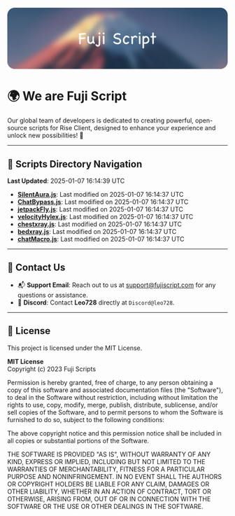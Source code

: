 ![Banner](.github/b.webp)

# 🌍 **We are Fuji Script**

Our global team of developers is dedicated to creating powerful, open-source scripts for Rise Client, designed to enhance your experience and unlock new possibilities! 🌟

---
<!-- SCRIPTS_NAVIGATION_START -->
## 📂 **Scripts Directory Navigation**

**Last Updated**: 2025-01-07 16:14:39 UTC

- **[SilentAura.js](scripts/SilentAura.js)**: Last modified on 2025-01-07 16:14:37 UTC
- **[ChatBypass.js](scripts/ChatBypass.js)**: Last modified on 2025-01-07 16:14:37 UTC
- **[jetpackFly.js](scripts/jetpackFly.js)**: Last modified on 2025-01-07 16:14:37 UTC
- **[velocityHylex.js](scripts/velocityHylex.js)**: Last modified on 2025-01-07 16:14:37 UTC
- **[chestxray.js](scripts/chestxray.js)**: Last modified on 2025-01-07 16:14:37 UTC
- **[bedxray.js](scripts/bedxray.js)**: Last modified on 2025-01-07 16:14:37 UTC
- **[chatMacro.js](scripts/chatMacro.js)**: Last modified on 2025-01-07 16:14:37 UTC

<!-- SCRIPTS_NAVIGATION_END -->

---

## 💬 **Contact Us**  
- 📬 **Support Email**: Reach out to us at [support@fujiscript.com](mailto:support@fujiscript.com) for any questions or assistance.  
- 💬 **Discord**: Contact **Leo728** directly at `Discord@leo728`.

---

## 📜 **License**

This project is licensed under the MIT License.  

**MIT License**  
Copyright (c) 2023 Fuji Scripts  

Permission is hereby granted, free of charge, to any person obtaining a copy of this software and associated documentation files (the "Software"), to deal in the Software without restriction, including without limitation the rights to use, copy, modify, merge, publish, distribute, sublicense, and/or sell copies of the Software, and to permit persons to whom the Software is furnished to do so, subject to the following conditions:  

The above copyright notice and this permission notice shall be included in all copies or substantial portions of the Software.  

THE SOFTWARE IS PROVIDED "AS IS", WITHOUT WARRANTY OF ANY KIND, EXPRESS OR IMPLIED, INCLUDING BUT NOT LIMITED TO THE WARRANTIES OF MERCHANTABILITY, FITNESS FOR A PARTICULAR PURPOSE AND NONINFRINGEMENT. IN NO EVENT SHALL THE AUTHORS OR COPYRIGHT HOLDERS BE LIABLE FOR ANY CLAIM, DAMAGES OR OTHER LIABILITY, WHETHER IN AN ACTION OF CONTRACT, TORT OR OTHERWISE, ARISING FROM, OUT OF OR IN CONNECTION WITH THE SOFTWARE OR THE USE OR OTHER DEALINGS IN THE SOFTWARE.  
